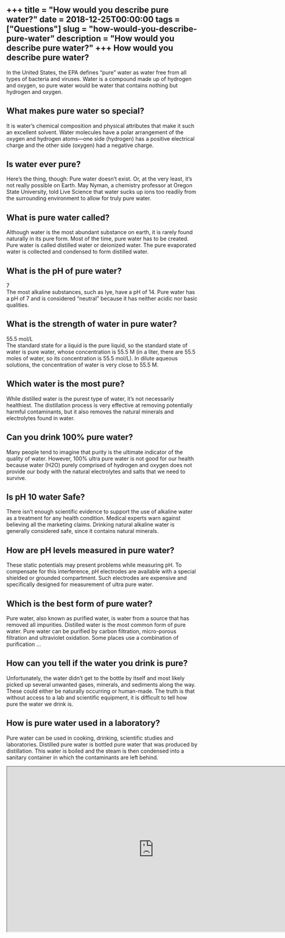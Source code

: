 +++
title = "How would you describe pure water?"
date = 2018-12-25T00:00:00
tags = ["Questions"]
slug = "how-would-you-describe-pure-water"
description = "How would you describe pure water?"
+++
How would you describe pure water?
----------------------------------

In the United States, the EPA defines “pure” water as water free from all types of bacteria and viruses. Water is a compound made up of hydrogen and oxygen, so pure water would be water that contains nothing but hydrogen and oxygen.

What makes pure water so special?
---------------------------------

It is water’s chemical composition and physical attributes that make it such an excellent solvent. Water molecules have a polar arrangement of the oxygen and hydrogen atoms—one side (hydrogen) has a positive electrical charge and the other side (oxygen) had a negative charge.

Is water ever pure?
-------------------

Here’s the thing, though: Pure water doesn’t exist. Or, at the very least, it’s not really possible on Earth. May Nyman, a chemistry professor at Oregon State University, told Live Science that water sucks up ions too readily from the surrounding environment to allow for truly pure water.

What is pure water called?
--------------------------

Although water is the most abundant substance on earth, it is rarely found naturally in its pure form. Most of the time, pure water has to be created. Pure water is called distilled water or deionized water. The pure evaporated water is collected and condensed to form distilled water.

What is the pH of pure water?
-----------------------------

7  
The most alkaline substances, such as lye, have a pH of 14. Pure water has a pH of 7 and is considered “neutral” because it has neither acidic nor basic qualities.

What is the strength of water in pure water?
--------------------------------------------

55.5 mol/L  
The standard state for a liquid is the pure liquid, so the standard state of water is pure water, whose concentration is 55.5 M (in a liter, there are 55.5 moles of water, so its concentration is 55.5 mol/L). In dilute aqueous solutions, the concentration of water is very close to 55.5 M.

Which water is the most pure?
-----------------------------

While distilled water is the purest type of water, it’s not necessarily healthiest. The distillation process is very effective at removing potentially harmful contaminants, but it also removes the natural minerals and electrolytes found in water.

Can you drink 100% pure water?
------------------------------

Many people tend to imagine that purity is the ultimate indicator of the quality of water. However, 100% ultra pure water is not good for our health because water (H2O) purely comprised of hydrogen and oxygen does not provide our body with the natural electrolytes and salts that we need to survive.

Is pH 10 water Safe?
--------------------

There isn’t enough scientific evidence to support the use of alkaline water as a treatment for any health condition. Medical experts warn against believing all the marketing claims. Drinking natural alkaline water is generally considered safe, since it contains natural minerals.

How are pH levels measured in pure water?
-----------------------------------------

These static potentials may present problems while measuring pH. To compensate for this interference, pH electrodes are available with a special shielded or grounded compartment. Such electrodes are expensive and specifically designed for measurement of ultra pure water.

Which is the best form of pure water?
-------------------------------------

Pure water, also known as purified water, is water from a source that has removed all impurities. Distilled water is the most common form of pure water. Pure water can be purified by carbon filtration, micro-porous filtration and ultraviolet oxidation. Some places use a combination of purification …

How can you tell if the water you drink is pure?
------------------------------------------------

Unfortunately, the water didn’t get to the bottle by itself and most likely picked up several unwanted gases, minerals, and sediments along the way. These could either be naturally occurring or human-made. The truth is that without access to a lab and scientific equipment, it is difficult to tell how pure the water we drink is.

How is pure water used in a laboratory?
---------------------------------------

Pure water can be used in cooking, drinking, scientific studies and laboratories. Distilled pure water is bottled pure water that was produced by distillation. This water is boiled and the steam is then condensed into a sanitary container in which the contaminants are left behind.

<iframe allow="accelerometer; autoplay; clipboard-write; encrypted-media; gyroscope; picture-in-picture" allowfullscreen="" class="__youtube_prefs__  epyt-is-override  no-lazyload" data-no-lazy="1" data-origheight="433" data-origwidth="770" data-skipgform_ajax_framebjll="" height="433" id="_ytid_96236" loading="lazy" src="https://www.youtube.com/embed/FElDa62zwwE?enablejsapi=1&autoplay=0&cc_load_policy=0&cc_lang_pref=&iv_load_policy=1&loop=0&modestbranding=0&rel=1&fs=1&playsinline=0&autohide=2&theme=dark&color=red&controls=1&" title="YouTube player" width="770"></iframe>